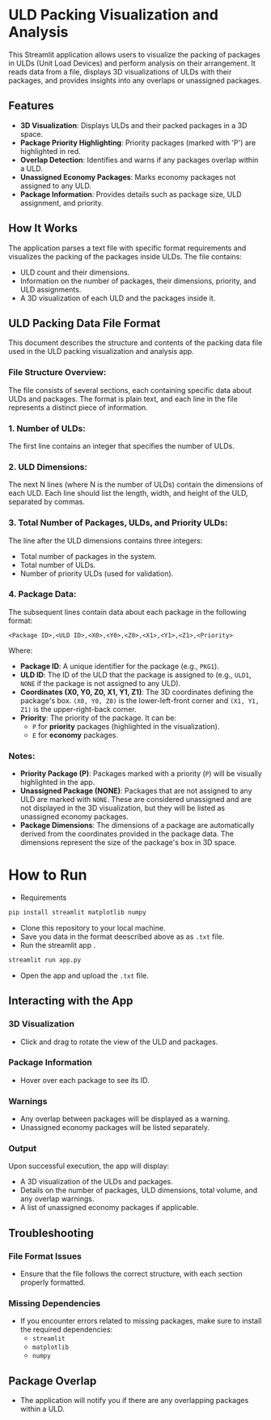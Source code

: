 # ULD Packing Visualization and Analysis

This Streamlit application allows users to visualize the packing of packages in ULDs (Unit Load Devices) and perform analysis on their arrangement. It reads data from a file, displays 3D visualizations of ULDs with their packages, and provides insights into any overlaps or unassigned packages.

## Features

- **3D Visualization**: Displays ULDs and their packed packages in a 3D space.
- **Package Priority Highlighting**: Priority packages (marked with 'P') are highlighted in red.
- **Overlap Detection**: Identifies and warns if any packages overlap within a ULD.
- **Unassigned Economy Packages**: Marks economy packages not assigned to any ULD.
- **Package Information**: Provides details such as package size, ULD assignment, and priority.

## How It Works

The application parses a text file with specific format requirements and visualizes the packing of the packages inside ULDs. The file contains:
- ULD count and their dimensions.
- Information on the number of packages, their dimensions, priority, and ULD assignments.
- A 3D visualization of each ULD and the packages inside it.

## ULD Packing Data File Format

This document describes the structure and contents of the packing data file used in the ULD packing visualization and analysis app.

### File Structure Overview:
The file consists of several sections, each containing specific data about ULDs and packages. The format is plain text, and each line in the file represents a distinct piece of information.

### 1. Number of ULDs:
The first line contains an integer that specifies the number of ULDs.

### 2. ULD Dimensions:
The next N lines (where N is the number of ULDs) contain the dimensions of each ULD. Each line should list the length, width, and height of the ULD, separated by commas.

### 3. Total Number of Packages, ULDs, and Priority ULDs:
The line after the ULD dimensions contains three integers:
- Total number of packages in the system.
- Total number of ULDs.
- Number of priority ULDs (used for validation).

### 4. Package Data:
The subsequent lines contain data about each package in the following format:

`
<Package ID>,<ULD ID>,<X0>,<Y0>,<Z0>,<X1>,<Y1>,<Z1>,<Priority>
`

Where:
- **Package ID**: A unique identifier for the package (e.g., `PKG1`).
- **ULD ID**: The ID of the ULD that the package is assigned to (e.g., `ULD1`, `NONE` if the package is not assigned to any ULD).
- **Coordinates (X0, Y0, Z0, X1, Y1, Z1)**: The 3D coordinates defining the package's box. `(X0, Y0, Z0)` is the lower-left-front corner and `(X1, Y1, Z1)` is the upper-right-back corner.
- **Priority**: The priority of the package. It can be:
  - `P` for **priority** packages (highlighted in the visualization).
  - `E` for **economy** packages.
### Notes:
- **Priority Package (P)**: Packages marked with a priority (`P`) will be visually highlighted in the app.
- **Unassigned Package (NONE)**: Packages that are not assigned to any ULD are marked with `NONE`. These are considered unassigned and are not displayed in the 3D visualization, but they will be listed as unassigned economy packages.
- **Package Dimensions**: The dimensions of a package are automatically derived from the coordinates provided in the package data. The dimensions represent the size of the package's box in 3D space.

# How to Run  
- Requirements 
```bash
pip install streamlit matplotlib numpy 
```
- Clone this repository to your local machine. 
- Save you data in the format deescribed above as as `.txt` file. 
- Run the streamlit app .
```bash 
streamlit run app.py
```
- Open the app and upload the `.txt` file.

## Interacting with the App

### 3D Visualization
- Click and drag to rotate the view of the ULD and packages.

### Package Information
- Hover over each package to see its ID.

### Warnings
- Any overlap between packages will be displayed as a warning.
- Unassigned economy packages will be listed separately.

### Output
Upon successful execution, the app will display:
- A 3D visualization of the ULDs and packages.
- Details on the number of packages, ULD dimensions, total volume, and any overlap warnings.
- A list of unassigned economy packages if applicable.

## Troubleshooting

### File Format Issues
- Ensure that the file follows the correct structure, with each section properly formatted.

### Missing Dependencies
- If you encounter errors related to missing packages, make sure to install the required dependencies: 
    - `streamlit`
    - `matplotlib`
    - `numpy`

## Package Overlap
- The application will notify you if there are any overlapping packages within a ULD.
